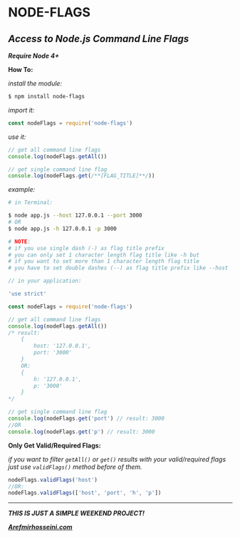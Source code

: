 **NODE-FLAGS**
==============
*Access to Node.js Command Line Flags*
---------------------------------------------

***Require Node 4+***

**How To:**

*install the module:*
```bash
$ npm install node-flags
```

*import it:*
```javascript
const nodeFlags = require('node-flags')
``` 

*use it:*
```javascript
// get all command line flags
console.log(nodeFlags.getAll())

// get single command line flag
console.log(nodeFlags.get(/**[FLAG_TITLE]**/))
```

*example:*
```bash
# in Terminal:

$ node app.js --host 127.0.0.1 --port 3000
# OR
$ node app.js -h 127.0.0.1 -p 3000

# NOTE:
# if you use single dash (-) as flag title prefix 
# you can only set 1 character length flag title like -h but 
# if you want to set more than 1 character length flag title 
# you have to set double dashes (--) as flag title prefix like --host  
```
```javascript
// in your application:

'use strict'

const nodeFlags = require('node-flags')

// get all command line flags
console.log(nodeFlags.getAll())
/* result:
	{
		host: '127.0.0.1',
		port: '3000'
	}
	OR:
	{
		h: '127.0.0.1',
		p: '3000'
	}
*/

// get single command line flag
console.log(nodeFlags.get('port') // result: 3000
//OR
console.log(nodeFlags.get('p') // result: 3000
```

**Only Get Valid/Required Flags:**

*if you want to filter ```getAll()``` or ```get()``` results with your valid/required flags just use ```validFlags()``` method before of them.*
```javascript
nodeFlags.validFlags('host')
//OR:
nodeFlags.validFlags(['host', 'port', 'h', 'p'])
```

** **
***THIS IS JUST A SIMPLE WEEKEND PROJECT!***

***[Arefmirhosseini.com](http://arefmirhosseini.com)***